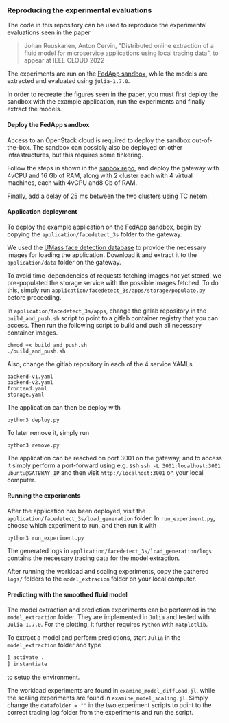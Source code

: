 ### Reproducing the experimental evaluations

The code in this repository can be used to reproduce the experimental evaluations seen in the paper

> Johan Ruuskanen, Anton Cervin, "Distributed online extraction of a fluid model for microservice applications using local tracing data", to appear at IEEE CLOUD 2022

The experiments are run on the [FedApp sandbox](https://github.com/JohanRuuskanen/FedApp), while the models are extracted and evaluated using `julia-1.7.0`.

In order to recreate the figures seen in the paper, you must first deploy the sandbox with the example application, run the experiments and finally extract the models. 



#### Deploy the FedApp sandbox

Access to an OpenStack cloud is required to deploy the sandbox out-of-the-box.  The sandbox can possibly also be deployed on other infrastructures,  but this requires some tinkering. 

Follow the steps in shown in the [sanbox repo](https://github.com/JohanRuuskanen/FedApp), and deploy the gateway with  4vCPU and 16 Gb of RAM, along with 2 cluster each with 4 virtual machines, each with 4vCPU and8 Gb of RAM. 

Finally, add a delay of 25 ms between the two clusters using TC netem.



#### Application deployment

To deploy the example application on the FedApp sandbox, begin by copying  the `application/facedetect_3s` folder to the gateway.

We used the [UMass face detection database](<http://vis-www.cs.umass.edu/fddb/> )  to provide the necessary images for loading the application. Download it and extract it to the `application/data` folder on the gateway.

To avoid time-dependencies of requests fetching images not yet stored, we pre-populated the storage service with the possible images fetched. To do this, simply run `application/facedetect_3s/apps/storage/populate.py` before proceeding.

In `application/facedetect_3s/apps`, change the gitlab repository in the `build_and_push.sh` script to point to a gitlab container registry that you can access.  Then run the following script to build and push all necessary container images.

```
chmod +x build_and_push.sh
./build_and_push.sh
```

Also, change the gitlab repository in each of the 4 service YAMLs

```
backend-v1.yaml
backend-v2.yaml
frontend.yaml
storage.yaml
```

The application can then be deploy with

```
python3 deploy.py
```

To later remove it, simply run 

```
python3 remove.py
```

The application can be reached on port 3001 on the gateway, and to access it simply perform a port-forward using e.g. ssh `ssh -L 3001:localhost:3001 ubuntu@GATEWAY_IP` and then visit `http://localhost:3001` on your local computer. 




#### Running the experiments


After the application has been deployed, visit the `application/facedetect_3s/load_generation` folder. In `run_experiment.py`, choose which experiment to run, and then run it with

```
python3 run_experiment.py
```

The generated logs in `application/facedetect_3s/load_generation/logs` contains the necessary tracing data for the model extraction.

After running the workload and scaling experiments, copy the gathered `logs/` folders to the `model_extracion` folder on your local computer. 



#### Predicting with the smoothed fluid model

The model extraction and prediction experiments can be performed in the `model_extraction` folder. They are implemented in `Julia` and  tested with `Julia-1.7.0`. For the plotting, it further requires `Python` with `matplotlib`.

To extract a model and perform predictions, start `Julia` in the  `model_extraction` folder and type

```julia
] activate .
] instantiate
```

to setup the environment.

The workload experiments are found in `examine_model_diffLoad.jl`, while the scaling experiments are found in `examine_model_scaling.jl`. Simply change the `datafolder = ""` in the two experiment scripts to point to the correct tracing log folder from the experiments and run the script.
